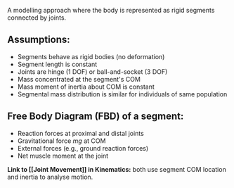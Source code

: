 
A modelling approach where the body is represented as rigid segments connected by joints.

## Assumptions:
- Segments behave as rigid bodies (no deformation)
- Segment length is constant
- Joints are hinge (1 DOF) or ball-and-socket (3 DOF)
- Mass concentrated at the segment's COM
- Mass moment of inertia about COM is constant
- Segmental mass distribution is similar for individuals of same population

## Free Body Diagram (FBD) of a segment:
- Reaction forces at proximal and distal joints
- Gravitational force $mg$ at COM
- External forces (e.g., ground reaction forces)
- Net muscle moment at the joint

**Link to [[Joint Movement]] in Kinematics:** both use segment COM location and inertia to analyse motion.

